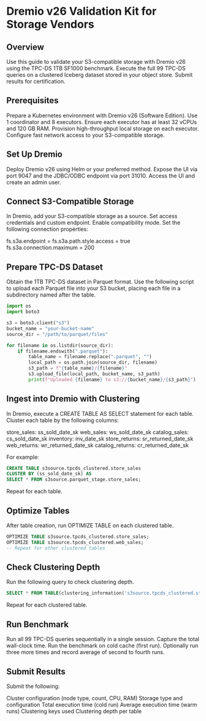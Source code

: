 
# Dremio v26 Validation Kit for Storage Vendors

## Overview

Use this guide to validate your S3-compatible storage with Dremio v26 using the TPC-DS 1TB SF1000 benchmark. Execute the full 99 TPC-DS queries on a clustered Iceberg dataset stored in your object store. Submit results for certification.

## Prerequisites

Prepare a Kubernetes environment with Dremio v26 (Software Edition).
Use 1 coordinator and 8 executors.
Ensure each executor has at least 32 vCPUs and 120 GB RAM.
Provision high-throughput local storage on each executor.
Configure fast network access to your S3-compatible storage.

## Set Up Dremio

Deploy Dremio v26 using Helm or your preferred method.
Expose the UI via port 9047 and the JDBC/ODBC endpoint via port 31010.
Access the UI and create an admin user.

## Connect S3-Compatible Storage

In Dremio, add your S3-compatible storage as a source.
Set access credentials and custom endpoint.
Enable compatibility mode.
Set the following connection properties:

fs.s3a.endpoint = <your-endpoint>
fs.s3a.path.style.access = true
fs.s3a.connection.maximum = 200

## Prepare TPC-DS Dataset

Obtain the 1TB TPC-DS dataset in Parquet format.
Use the following script to upload each Parquet file into your S3 bucket, placing each file in a subdirectory named after the table.

```python
import os
import boto3

s3 = boto3.client("s3")
bucket_name = "your-bucket-name"
source_dir = "/path/to/parquet/files"

for filename in os.listdir(source_dir):
    if filename.endswith(".parquet"):
        table_name = filename.replace(".parquet", "")
        local_path = os.path.join(source_dir, filename)
        s3_path = f"{table_name}/{filename}"
        s3.upload_file(local_path, bucket_name, s3_path)
        print(f"Uploaded {filename} to s3://{bucket_name}/{s3_path}")
```

## Ingest into Dremio with Clustering

In Dremio, execute a CREATE TABLE AS SELECT statement for each table.
Cluster each table by the following columns:

store_sales: ss_sold_date_sk
web_sales: ws_sold_date_sk
catalog_sales: cs_sold_date_sk
inventory: inv_date_sk
store_returns: sr_returned_date_sk
web_returns: wr_returned_date_sk
catalog_returns: cr_returned_date_sk

For example:

```sql
CREATE TABLE s3source.tpcds_clustered.store_sales
CLUSTER BY (ss_sold_date_sk) AS
SELECT * FROM s3source.parquet_stage.store_sales;
```

Repeat for each table.

## Optimize Tables

After table creation, run OPTIMIZE TABLE on each clustered table.

```sql
OPTIMIZE TABLE s3source.tpcds_clustered.store_sales;
OPTIMIZE TABLE s3source.tpcds_clustered.web_sales;
-- Repeat for other clustered tables
```

## Check Clustering Depth

Run the following query to check clustering depth.

```sql
SELECT * FROM TABLE(clustering_information('s3source.tpcds_clustered.store_sales'));
```

Repeat for each clustered table.

## Run Benchmark

Run all 99 TPC-DS queries sequentially in a single session.
Capture the total wall-clock time.
Run the benchmark on cold cache (first run).
Optionally run three more times and record average of second to fourth runs.

## Submit Results

Submit the following:

Cluster configuration (node type, count, CPU, RAM)
Storage type and configuration
Total execution time (cold run)
Average execution time (warm runs)
Clustering keys used
Clustering depth per table

